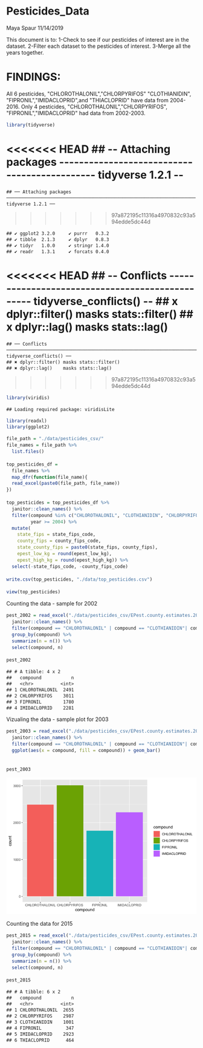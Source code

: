 Pesticides\_Data
================
Maya Spaur
11/14/2019

This document is to: 1-Check to see if our pesticides of interest are in the dataset. 2-Filter each dataset to the pesticides of interest. 3-Merge all the years together.

FINDINGS:
=========

All 6 pesticides, "CHLOROTHALONIL","CHLORPYRIFOS" "CLOTHIANIDIN", "FIPRONIL","IMIDACLOPRID",and "THIACLOPRID" have data from 2004-2016. Only 4 pesticides, "CHLOROTHALONIL","CHLORPYRIFOS", "FIPRONIL","IMIDACLOPRID" had data from 2002-2003.

``` r
library(tidyverse)
```

<<<<<<< HEAD
    ## -- Attaching packages --------------------------------------------- tidyverse 1.2.1 --
=======
    ## ── Attaching packages ────────────────────────────────────────────────────────────────────── tidyverse 1.2.1 ──
>>>>>>> 97a872195c11316a4970832c93a594edde5dc44d

    ## ✔ ggplot2 3.2.0     ✔ purrr   0.3.2
    ## ✔ tibble  2.1.3     ✔ dplyr   0.8.3
    ## ✔ tidyr   1.0.0     ✔ stringr 1.4.0
    ## ✔ readr   1.3.1     ✔ forcats 0.4.0

<<<<<<< HEAD
    ## -- Conflicts ------------------------------------------------ tidyverse_conflicts() --
    ## x dplyr::filter() masks stats::filter()
    ## x dplyr::lag()    masks stats::lag()
=======
    ## ── Conflicts ───────────────────────────────────────────────────────────────────────── tidyverse_conflicts() ──
    ## ✖ dplyr::filter() masks stats::filter()
    ## ✖ dplyr::lag()    masks stats::lag()
>>>>>>> 97a872195c11316a4970832c93a594edde5dc44d

``` r
library(viridis)
```

    ## Loading required package: viridisLite

``` r
library(readxl)
library(ggplot2)
```

``` r
file_path = "./data/pesticides_csv/"
file_names = file_path %>% 
  list.files()

top_pesticides_df = 
  file_names %>%
  map_dfr(function(file_name){
  read_excel(paste0(file_path, file_name))
}) 

top_pesticides = top_pesticides_df %>% 
  janitor::clean_names() %>%
  filter(compound %in% c("CHLOROTHALONIL", "CLOTHIANIDIN", "CHLORPYRIFOS","FIPRONIL", "IMIDACLOPRID",      "THIACLOPRID"),
         year >= 2004) %>% 
  mutate(
    state_fips = state_fips_code,
    county_fips = county_fips_code,
    state_county_fips = paste0(state_fips, county_fips),
    epest_low_kg = round(epest_low_kg),
    epest_high_kg = round(epest_high_kg)) %>%
  select(-state_fips_code, -county_fips_code) 

write.csv(top_pesticides, "./data/top_pesticides.csv")

view(top_pesticides)
```

Counting the data - sample for 2002

``` r
pest_2002 = read_excel("./data/pesticides_csv/EPest.county.estimates.2003.xlsx") %>%
  janitor::clean_names() %>% 
  filter(compound == "CHLOROTHALONIL" | compound == "CLOTHIANIDIN"| compound == "CHLORPYRIFOS" | compound == "FIPRONIL" | compound == "IMIDACLOPRID"| compound ==  "THIACLOPRID") %>%
  group_by(compound) %>%
  summarize(n = n()) %>%
  select(compound, n)

pest_2002
```

    ## # A tibble: 4 x 2
    ##   compound           n
    ##   <chr>          <int>
    ## 1 CHLOROTHALONIL  2491
    ## 2 CHLORPYRIFOS    3011
    ## 3 FIPRONIL        1780
    ## 4 IMIDACLOPRID    2281

Vizualing the data - sample plot for 2003

``` r
pest_2003 = read_excel("./data/pesticides_csv/EPest.county.estimates.2003.xlsx") %>%
  janitor::clean_names() %>% 
  filter(compound == "CHLOROTHALONIL" | compound == "CLOTHIANIDIN"| compound == "CHLORPYRIFOS" | compound == "FIPRONIL" | compound == "IMIDACLOPRID"| compound ==  "THIACLOPRID") %>%
  ggplot(aes(x = compound, fill = compound)) + geom_bar()


pest_2003
```

![](pesticide_EDA_files/figure-markdown_github/2003-1.png)

Counting the data for 2015

``` r
pest_2015 = read_excel("./data/pesticides_csv/EPest.county.estimates.2015.xlsx") %>%
  janitor::clean_names() %>% 
  filter(compound == "CHLOROTHALONIL" | compound == "CLOTHIANIDIN"| compound == "CHLORPYRIFOS" | compound == "FIPRONIL" | compound == "IMIDACLOPRID"| compound ==  "THIACLOPRID")  %>%
  group_by(compound) %>%
  summarize(n = n()) %>%
  select(compound, n)

pest_2015
```

    ## # A tibble: 6 x 2
    ##   compound           n
    ##   <chr>          <int>
    ## 1 CHLOROTHALONIL  2655
    ## 2 CHLORPYRIFOS    2987
    ## 3 CLOTHIANIDIN    1001
    ## 4 FIPRONIL         347
    ## 5 IMIDACLOPRID    2923
    ## 6 THIACLOPRID      464
